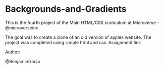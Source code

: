 # Backgrounds-and-Gradients
This is the fourth project of the Main HTML/CSS curriculum at Microverse - @microverseinc.

The goal was to create a clone of an old version of apples website.
The project was completed using simple html and css.
Assignment link

Author:

@BenjaminGarza
